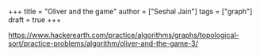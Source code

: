 +++
title = "Oliver and the game"
author = ["Seshal Jain"]
tags = ["graph"]
draft = true
+++

<https://www.hackerearth.com/practice/algorithms/graphs/topological-sort/practice-problems/algorithm/oliver-and-the-game-3/>

